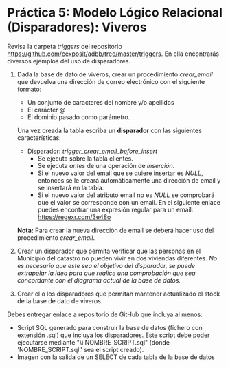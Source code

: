 # Práctica 5: Modelo Lógico Relacional (Disparadores): Viveros

Revisa la carpeta *triggers* del repositorio https://github.com/cexposit/adbb/tree/master/triggers. En ella encontrarás diversos ejemplos del uso de disparadores.

1. Dada la base de dato de viveros, crear un procedimiento *crear_email* que devuelva una dirección de correo electrónico con el siguiente formato:
   * Un conjunto de caracteres del nombre y/o apellidos
   * El carácter *@*
   * El dominio pasado como parámetro.

   Una vez creada la tabla escriba **un disparador** con las siguientes características:
   * Disparador: *trigger_crear_email_before_insert*
      * Se ejecuta sobre la tabla clientes.
      * Se ejecuta *antes* de una operación de *inserción*.
      * Si el nuevo valor del email que se quiere insertar es *NULL*, entonces se le creará automáticamente una dirección de email y se insertará en la tabla.
      * Si el nuevo valor del atributo email no es *NULL* se comprobará que el valor se corresponde con un email. En el siguiente enlace puedes encontrar una expresión regular para un email: https://regexr.com/3e48o

   **Nota:** Para crear la nueva dirección de email se deberá hacer uso del procedimiento *crear_email*.

2. Crear un disparador que permita verificar que las personas en el Municipio del catastro no pueden vivir en dos viviendas diferentes. *No es necesario que este sea el objetivo del disparador, se puede extrapolar la idea para que realice una comprobación que sea concordante con el diagrama actual de la base de datos.*

3. Crear el o los disparadores que permitan mantener actualizado el stock de la base de dato de viveros.

Debes entregar enlace a repositorio de GitHub que incluya al menos:
* Script SQL generado para construir la base de datos (fichero con extensión .sql) que incluya los disparadores. Este script debe poder ejecutarse mediante "\i NOMBRE_SCRIPT.sql" (donde 'NOMBRE_SCRIPT.sql.' sea el script creado).
* Imagen con la salida de un SELECT de cada tabla de la base de datos
